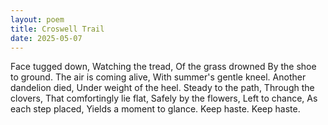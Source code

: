 ```yaml
---
layout: poem
title: Croswell Trail
date: 2025-05-07
---
```

Face tugged down,
Watching the tread,
Of the grass drowned
By the shoe to ground.
The air is coming alive,
With summer's gentle kneel.
Another dandelion died,
Under weight of the heel.
Steady to the path,
Through the clovers,
That comfortingly lie flat,
Safely by the flowers,
Left to chance,
As each step placed,
Yields a moment to glance.
Keep haste. Keep haste.